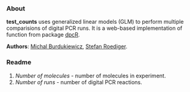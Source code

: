 ### About
  
**test_counts** uses generalized linear models (GLM) to perform multiple comparisions of digital PCR runs. It is a web-based implementation of function from package [dpcR](http://github.com/michbur/dpcR). 

**Authors**: [Michal Burdukiewicz](https://github.com/michbur), [Stefan Roediger](https://www.researchgate.net/profile/Stefan_Roediger).  

### Readme

1. *Number of molecules* - number of molecules in experiment.  
2. *Number of runs* - number of digital PCR reactions.  
